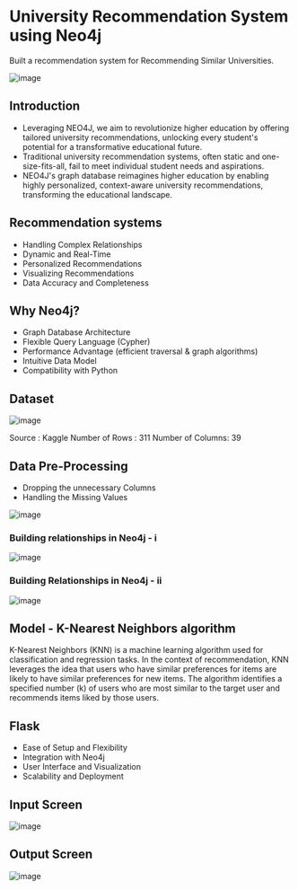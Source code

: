 # University Recommendation System using Neo4j
Built a recommendation system for Recommending Similar Universities. 

![image](https://github.com/anandr07/University-Recommendation-System/assets/66896800/607279e9-1ba7-4c3c-9994-33a128c34cbb)

## Introduction
- Leveraging NEO4J, we aim to revolutionize higher education by offering tailored university recommendations, unlocking every student's potential for a transformative educational future.
- Traditional university recommendation systems, often static and one-size-fits-all, fail to meet individual student needs and aspirations.
- NEO4J's graph database reimagines higher education by enabling highly personalized, context-aware university recommendations, transforming the educational landscape.

## Recommendation systems
- Handling Complex Relationships
- Dynamic and Real-Time
- Personalized Recommendations
- Visualizing Recommendations
- Data Accuracy and Completeness

## Why Neo4j?
- Graph Database Architecture
- Flexible Query Language (Cypher)
- Performance Advantage (efficient traversal & graph algorithms)
- Intuitive Data Model
- Compatibility with Python

## Dataset

![image](https://github.com/anandr07/University-Recommendation-System/assets/66896800/6c317750-5d24-4ef6-9928-b981ee10db83)

Source : Kaggle
Number of Rows : 311 
Number of Columns: 39

## Data Pre-Processing 
- Dropping the unnecessary Columns
- Handling the Missing Values

![image](https://github.com/anandr07/University-Recommendation-System/assets/66896800/ff0ae2dc-8851-4e1d-86bf-b845684c9024)

### Building relationships in Neo4j - i

![image](https://github.com/anandr07/University-Recommendation-System/assets/66896800/05bf809a-66a2-4820-9024-d004634bb3d3)

### Building Relationships in Neo4j - ii

![image](https://github.com/anandr07/University-Recommendation-System/assets/66896800/e5ee9ba9-d14f-438d-90df-a0fc3a466f9b)

## Model - K-Nearest Neighbors algorithm
K-Nearest Neighbors (KNN) is a machine learning algorithm used for classification and regression tasks. 
In the context of recommendation, KNN leverages the idea that users who have similar preferences for items are likely to have similar preferences for new items. The algorithm identifies a specified number (k) of users who are most similar to the target user and recommends items liked by those users.

## Flask
- Ease of Setup and Flexibility
- Integration with Neo4j
- User Interface and Visualization
- Scalability and Deployment

## Input Screen

![image](https://github.com/anandr07/University-Recommendation-System/assets/66896800/0dbbe709-9102-400d-bbcd-30f22f9b1d41)

## Output Screen 

![image](https://github.com/anandr07/University-Recommendation-System/assets/66896800/cda09ebd-1855-4522-9489-87034b5927d3)
